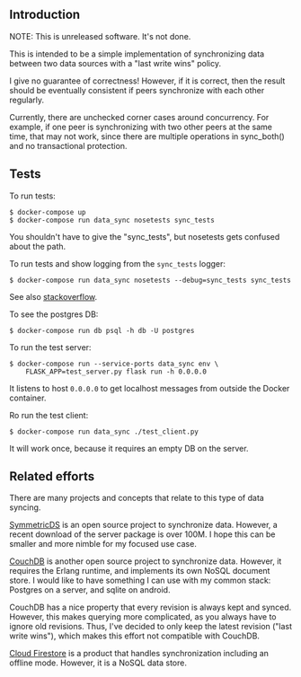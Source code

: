 Introduction
------------

NOTE: This is unreleased software.  It's not done.

This is intended to be a simple implementation of synchronizing data
between two data sources with a "last write wins" policy.

I give no guarantee of correctness!  However, if it is correct, then
the result should be eventually consistent if peers synchronize with
each other regularly.

Currently, there are unchecked corner cases around concurrency.
For example, if one peer is synchronizing with two other peers at the
same time, that may not work, since there are multiple operations in
sync_both() and no transactional protection.

Tests
-----

To run tests:

```
$ docker-compose up
$ docker-compose run data_sync nosetests sync_tests
```

You shouldn't have to give the "sync_tests", but
nosetests gets confused about the path.

To run tests and show logging from the `sync_tests` logger:

```
$ docker-compose run data_sync nosetests --debug=sync_tests sync_tests
```

See also [stackoverflow](https://stackoverflow.com/questions/32565562/make-nose-test-runner-show-logging-even-if-tests-pass).

To see the postgres DB:

```
$ docker-compose run db psql -h db -U postgres
```

To run the test server:

```
$ docker-compose run --service-ports data_sync env \
    FLASK_APP=test_server.py flask run -h 0.0.0.0
```

It listens to host `0.0.0.0` to get localhost messages from outside
the Docker container.

Ro run the test client:

```
$ docker-compose run data_sync ./test_client.py
```

It will work once, because it requires an empty DB on the server.


Related efforts
---------------

There are many projects and concepts that relate to this type of data
syncing.

[SymmetricDS](https://symmetricds.org) is an open source project to synchronize
data.  However, a recent download of the server package is over 100M.
I hope this can be smaller and more nimble for my focused use case.

[CouchDB](https://couchdb.apache.org/) is another open source project to
synchronize data.  However, it requires the Erlang runtime, and implements
its own NoSQL document store.  I would like to have something I can use
with my common stack: Postgres on a server, and sqlite on android.

CouchDB has a nice property that every revision is always kept and
synced.  However, this makes querying more complicated, as you always
have to ignore old revisions.  Thus, I've decided to only keep the
latest revision ("last write wins"), which makes this effort not
compatible with CouchDB.

[Cloud Firestore](https://firebase.google.com/products/firestore/) is a
product that handles synchronization including an offline mode.  However,
it is a NoSQL data store.